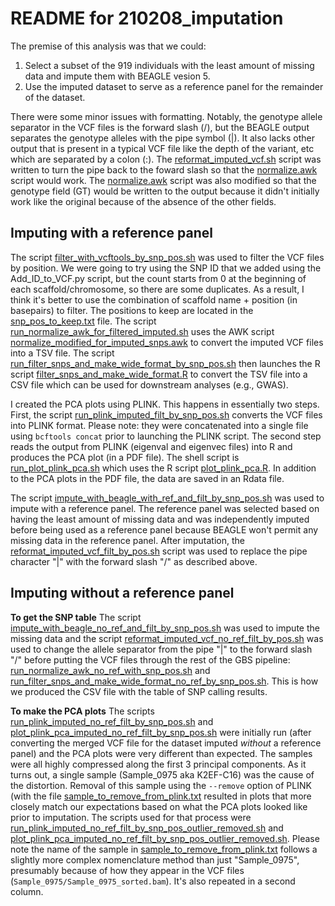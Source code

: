 # README for 210208_imputation
The premise of this analysis was that we could:
1. Select a subset of the 919 individuals with the least amount of missing data and impute them with BEAGLE vesion 5.
2. Use the imputed dataset to serve as a reference panel for the remainder of the dataset.

There were some minor issues with formatting. Notably, the genotype allele separator in the VCF files is the forward slash (/), but the BEAGLE output separates the genotype alleles with the pipe symbol (|). It also lacks other output that is present in a typical VCF file like the depth of the variant, etc which are separated by a colon (:).  The [reformat_imputed_vcf.sh](reformat_imputed_vcf.sh) script was written to turn the pipe back to the foward slash so that the [normalize.awk](normalize.awk) script would work. The [normalize.awk](normalize.awk) script was also modified so that the genotype field (GT) would be written to the output because it didn't initially work like the original because of the absence of the other fields.

## Imputing with a reference panel
The script [filter_with_vcftools_by_snp_pos.sh](filter_with_vcftools_by_snp_pos.sh) was used to filter the VCF files by position. We were going to try using the SNP ID that we added using the Add_ID_to_VCF.py script, but the count starts from 0 at the beginning of each scaffold/chromosome, so there are some duplicates. As a result, I think it's better to use the combination of scaffold name + position (in basepairs) to filter. The positions to keep are located in the [snp_pos_to_keep.txt](snp_pos_to_keep.txt) file. The script [run_normalize_awk_for_filtered_imputed.sh](run_normalize_awk_for_filtered_imputed.sh) uses the AWK script [normalize_modified_for_imputed_snps.awk](normalize_modified_for_imputed_snps.awk) to convert the imputed VCF files into a TSV file. The script [run_filter_snps_and_make_wide_format_by_snp_pos.sh](run_filter_snps_and_make_wide_format_by_snp_pos.sh) then launches the R script [filter_snps_and_make_wide_format.R](filter_snps_and_make_wide_format.R) to convert the TSV file into a CSV file which can be used for downstream analyses (e.g., GWAS).

I created the PCA plots using PLINK. This happens in essentially two steps. First, the script [run_plink_imputed_filt_by_snp_pos.sh](run_plink_imputed_filt_by_snp_pos.sh) converts the VCF files into PLINK format. Please note: they were concatenated into a single file using ```bcftools concat``` prior to launching the PLINK script. The second step reads the output from PLINK (eigenval and eigenvec files) into R and produces the PCA plot (in a PDF file). The shell script is [run_plot_plink_pca.sh](run_plot_plink_pca.sh) which uses the R script [plot_plink_pca.R](plot_plink_pca.R). In addition to the PCA plots in the PDF file, the data are saved in an Rdata file.

The script [impute_with_beagle_with_ref_and_filt_by_snp_pos.sh](impute_with_beagle_with_ref_and_filt_by_snp_pos.sh) was used to impute with a reference panel. The reference panel was selected based on having the least amount of missing data and was independently imputed before being used as a reference panel because BEAGLE won't permit any missing data in the reference panel. After imputation, the [reformat_imputed_vcf_filt_by_pos.sh](reformat_imputed_vcf_filt_by_pos.sh) script was used to replace the pipe character "|" with the forward slash "/" as described above.

## Imputing without a reference panel

**To get the SNP table**
The script [impute_with_beagle_no_ref_and_filt_by_snp_pos.sh](impute_with_beagle_no_ref_and_filt_by_snp_pos.sh) was used to impute the missing data and the script [reformat_imputed_vcf_no_ref_filt_by_pos.sh](reformat_imputed_vcf_no_ref_filt_by_pos.sh) was used to change the allele separator from the pipe "|" to the forward slash "/" before putting the VCF files through the rest of the GBS pipeline: [run_normalize_awk_no_ref_with_snp_pos.sh](run_normalize_awk_no_ref_with_snp_pos.sh) and [run_filter_snps_and_make_wide_format_no_ref_by_snp_pos.sh](run_filter_snps_and_make_wide_format_no_ref_by_snp_pos.sh). This is how we produced the CSV file with the table of SNP calling results.

**To make the PCA plots**
The scripts [run_plink_imputed_no_ref_filt_by_snp_pos.sh](run_plink_imputed_no_ref_filt_by_snp_pos.sh) and [plot_plink_pca_imputed_no_ref_filt_by_snp_pos.sh](plot_plink_pca_imputed_no_ref_filt_by_snp_pos.sh) were initially run (after converting the merged VCF file for the dataset imputed _without_ a reference panel) and the PCA plots were very different than expected. The samples were all highly compressed along the first 3 principal components. As it turns out, a single sample (Sample_0975 aka K2EF-C16) was the cause of the distortion. Removal of this sample using the ```--remove``` option of PLINK (with the file  [sample_to_remove_from_plink.txt](sample_to_remove_from_plink.txt) resulted in plots that more closely match our expectations based on what the PCA plots looked like prior to imputation. The scripts used for that process were [run_plink_imputed_no_ref_filt_by_snp_pos_outlier_removed.sh](run_plink_imputed_no_ref_filt_by_snp_pos_outlier_removed.sh) and [plot_plink_pca_imputed_no_ref_filt_by_snp_pos_outlier_removed.sh](plot_plink_pca_imputed_no_ref_filt_by_snp_pos_outlier_removed.sh). Please note the name of the sample in [sample_to_remove_from_plink.txt](sample_to_remove_from_plink.txt) follows a slightly more complex nomenclature method than just "Sample_0975", presumably because of how they appear in the VCF files (```Sample_0975/Sample_0975_sorted.bam```). It's also repeated in a second column.
